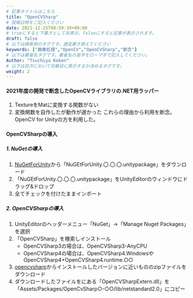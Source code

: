 ```yaml
---
# 記事タイトルはこちら
title: "OpenCVSharp"
# 投稿日時をご記入ください
date: 2021-12-25T08:59:39+09:00
# trueにすると下書きとして非表示。falseにすると記事が表示されます。
draft: false
# 以下は検索用のタグです。適宜書き換えてください
keywords: ["画像処理","OpenCV","OpenCVSharp","断念"]
# 以下は著者名タグです。著者名の苗字をローマ字で記入してください。
Author: "Tsuchiya Koken"
# 以下は目次において何番目に表示するか決めるタグです。
weight: 2
---
```


#### 2021年度の開発で断念したOpenCVライブラリの.NET用ラッパー
1. TextureをMatに変換する関数がない
2. 変換関数を自作したが動作が遅かった
これらの理由から利用を断念。OpenCV for Unityの方を利用した。

#### OpenCVSharpの導入
##### 1. NuGetの導入
1. [NuGetForUnity](https://github.com/GlitchEnzo/NuGetForUnity/releases)から「NuGEtForUnity.〇.〇.〇.unitypackage」をダウンロード
2. 「NuGEtForUnity.〇.〇.〇.unitypackage」をUnityEditorのウィンドウにドラッグ&ドロップ
3. 全てチェックを付けたままインポート

##### 2. OpenCVSharpの導入
1. UnityEditorのヘッダーメニュー「NuGet」→「Manage Nuget Packages」を選択
2. 「OpenCVSharp」を検索しインストール
    - OpenCVSharp3の場合は、OpenCVSharp3-AnyCPU
    - OpenCVSharp4の場合は、OpenCVSharp4.WindowsやOpenCVSharp4+OpenCVSharp4.runtime.○○
3. [opencvsharp](https://github.com/shimat/opencvsharp/releases)からインストールしたバージョンに近いもののzipファイルをダウンロード
4. ダウンロードしたファイルをにある「OpenCVSharpExtern.dll」を「Assets/Packages/OpenCvSharp○-○○/lib/netstandard2.0」にコピー